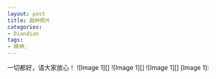 ```yaml
---
layout: post
title: 敲钟照片
categories:
- Diandian
tags:
- 精神, 
---
```

一切都好，请大家放心！ !\[Image 1\]\[\] !\[Image 1\]\[\] !\[Image 1\]\[\] \[Image 1\]: